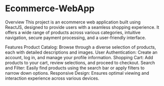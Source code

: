 # Ecommerce-WebApp
Overview
This project is an ecommerce web application built using ReactJS, designed to provide users with a seamless shopping experience. It offers a wide range of products across various categories, intuitive navigation, secure payment processing, and a user-friendly interface.

Features
Product Catalog: Browse through a diverse selection of products, each with detailed descriptions and images.
User Authentication: Create an account, log in, and manage your profile information.
Shopping Cart: Add products to your cart, review selections, and proceed to checkout.
Search and Filter: Easily find products using the search bar or apply filters to narrow down options.
Responsive Design: Ensures optimal viewing and interaction experience across various devices.

